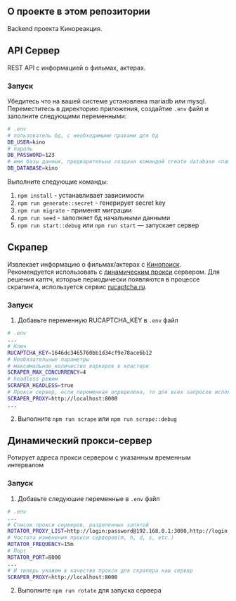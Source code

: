 ## О проекте в этом репозитории

Backend проекта Кинореакция. 

## API Сервер

REST API с информацией о фильмах, актерах.

### Запуск

Убедитесь что на вашей системе установлена mariadb или mysql.<br/>
Переместитесь в директорию приложения, создайтие `.env` файл и заполните следующими переменными:
```sh
# .env
# пользователь бд, с необходимыми правами для бд
DB_USER=kino
# пароль
DB_PASSWORD=123
# имя базы данных, предварительна создана командой create database <name>; в mysql cli
DB_DATABASE=kino
```

Выполните следующие команды:
1. `npm install` - устанавливает зависимости 
2. `npm run generate::secret` - генерирует secret key
3. `npm run migrate` - применят миграции
4. `npm run seed` - заполняет бд начальными данными
5. `npm run start::debug` или `npm run start` — запускает сервер

## Скрапер
Извлекает информацию о фильмах/актерах с [Кинопоиск](https://kinopoisk.ru). Рекомендуется использовать с [динамическим прокси]("#динамический-прокси-сервер") сервером. Для решения каптч, которые периодически появляются в процессе скрапинга, используется сервис [rucaptcha.ru](https://rucaptcha.ru).

### Запуск
1. Добавьте переменную RUCAPTCHA_KEY в `.env` файл
```sh
# .env
...
# Ключ
RUCAPTCHA_KEY=1646dc3465760bb1d34cf9e78ace6b12
# Необязательные параметры
# максимальное количество воркеров в кластере
SCRAPER_MAX_CONCURRENCY=4
# headless режим
SCRAPER_HEADLESS=true
# Прокси сервер, если переменная определена, то для всех запросов используется прокси, может быть в формате http://login:password@address
SCRAPER_PROXY=http://localhost:8000
...
```
2. Выполните `npm run scrape` или `npm run scrape::debug`

## Динамический прокси-сервер
Ротирует адреса прокси сервером с указанным временным интервалом
### Запуск
1. Добавьте следуюшие переменные в `.env` файл
```sh
# .env
...
# Список прокси серверов, разделенных запятой
ROTATOR_PROXY_LIST=http://login:password@192.168.0.1:3000,http://login:password@192.168.0.2:3001,http://login:password@192.168.0.2:3002
# Частота изменения прокси серверов(m, h, d, s, etc.)
ROTATOR_FREQUENCY=15m
# Порт
ROTATOR_PORT=8000
...
# И теперь укажем в качестве прокси для скрапера наш сервер
SCRAPER_PROXY=http://localhost:8000

```
2. Выполните `npm run rotate` для запуска сервера


